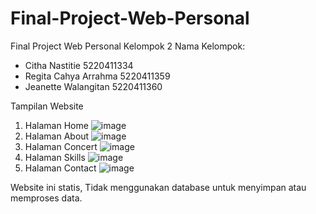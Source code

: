 # Final-Project-Web-Personal
Final Project Web Personal Kelompok 2 
Nama Kelompok:
- Citha Nastitie 5220411334
- Regita Cahya Arrahma 5220411359
- Jeanette Walangitan 5220411360

Tampilan Website
1) Halaman Home
   ![image](https://github.com/user-attachments/assets/c15a540b-41eb-46b7-913e-70495d9d73f6)
2) Halaman About
   ![image](https://github.com/user-attachments/assets/6cf4c256-fb90-45ba-8ba1-12ea08c73a30)
3) Halaman Concert
   ![image](https://github.com/user-attachments/assets/8a996561-f079-439e-8fc3-b20b0c03bc32)
4) Halaman Skills
   ![image](https://github.com/user-attachments/assets/521f1f1d-6d80-4f30-a86c-57a4a1da2b5e)
5) Halaman Contact
   ![image](https://github.com/user-attachments/assets/b41b9d5d-b728-475a-b651-94ff3af600ca)

Website ini statis, Tidak menggunakan database untuk menyimpan atau memproses data. 
